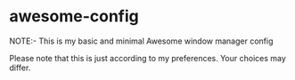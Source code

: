 # awesome-config
NOTE:-
This is my basic and minimal Awesome window manager config

Please note that this is just according to my preferences. Your choices may differ.